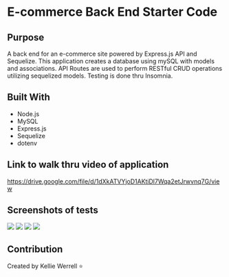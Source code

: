 # E-commerce Back End Starter Code

## Purpose
A back end for an e-commerce site powered by Express.js API and Sequelize. This application creates a database using mySQL with models and associations. API Routes are used to perform RESTful CRUD operations utilizing sequelized models. Testing is done thru Insomnia.

## Built With
* Node.js
* MySQL
* Express.js
* Sequelize
* dotenv

## Link to walk thru video of application
https://drive.google.com/file/d/1dXkATVYjoD1AKtiDl7Wqa2etJrwvnq7G/view

## Screenshots of tests
![](./assets/images/screenshots/emptracker_start.png)
![](./assets/images/screenshots/emptracker_roles.png)
![](./assets/images/screenshots/emptracker_depts.png)
![](./assets/images/screenshots/emptracker_employees.png)


## Contribution
Created by Kellie Werrell :star:

